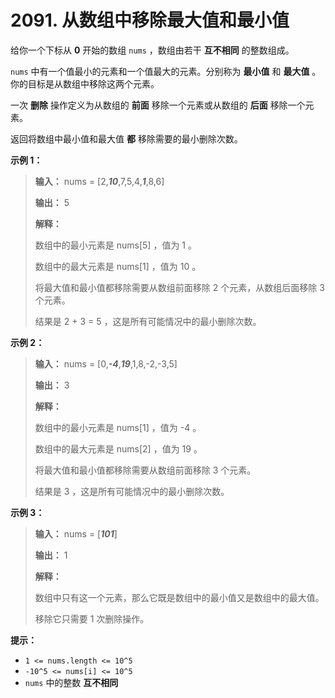 # 2091. 从数组中移除最大值和最小值

给你一个下标从 **0**  开始的数组 `nums` ，数组由若干 **互不相同**  的整数组成。

`nums` 中有一个值最小的元素和一个值最大的元素。分别称为 **最小值**  和 **最大值**  。你的目标是从数组中移除这两个元素。

一次 **删除**  操作定义为从数组的 **前面**  移除一个元素或从数组的 **后面**  移除一个元素。

返回将数组中最小值和最大值 **都**  移除需要的最小删除次数。

**示例 1：**

> **输入：** nums = \[2,***10***,7,5,4,***1***,8,6]
>
> **输出：** 5
>
> **解释：**
>
> 数组中的最小元素是 nums\[5] ，值为 1 。
>
> 数组中的最大元素是 nums\[1] ，值为 10 。
>
> 将最大值和最小值都移除需要从数组前面移除 2 个元素，从数组后面移除 3 个元素。
>
> 结果是 2 \+ 3 = 5 ，这是所有可能情况中的最小删除次数。

**示例 2：**

> **输入：** nums = \[0,***\-4***,***19***,1,8,\-2,\-3,5]
>
> **输出：** 3
>
> **解释：**
>
> 数组中的最小元素是 nums\[1] ，值为 \-4 。
>
> 数组中的最大元素是 nums\[2] ，值为 19 。
>
> 将最大值和最小值都移除需要从数组前面移除 3 个元素。
>
> 结果是 3 ，这是所有可能情况中的最小删除次数。

**示例 3：**

> **输入：** nums = \[***101***]
>
> **输出：** 1
>
> **解释：**
>
> 数组中只有这一个元素，那么它既是数组中的最小值又是数组中的最大值。
>
> 移除它只需要 1 次删除操作。

**提示：**

* `1 <= nums.length <= 10^5`
* `-10^5 <= nums[i] <= 10^5`
* `nums` 中的整数 **互不相同**